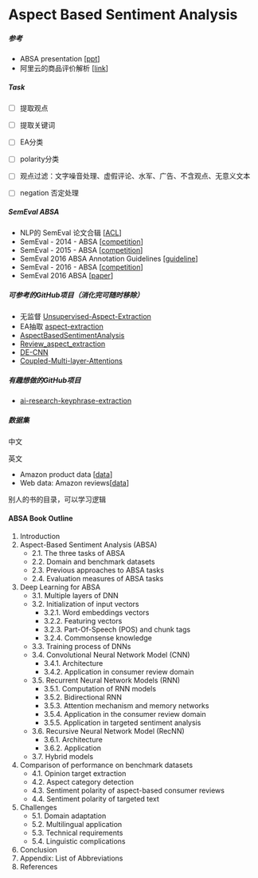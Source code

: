 # Aspect Based Sentiment Analysis




##### 参考

- ABSA presentation [[ppt](https://www.iaria.org/conferences2016/filesHUSO16/OrpheeDeClercq_Keynote_ABSA.pdf)]
- 阿里云的商品评价解析 [[link](https://help.aliyun.com/document_detail/64231.html?spm=5176.12095382.1232858.4.739e3b24xUnvbZ)]



##### Task

- [ ] 提取观点
- [ ] 提取关键词
- [ ] EA分类
- [ ] polarity分类
- [ ] 观点过滤：文字噪音处理、虚假评论、水军、广告、不含观点、无意义文本
- [ ] negation 否定处理



##### SemEval ABSA

- NLP的 SemEval 论文合辑 [[ACL](https://www.aclweb.org/anthology/)]
- SemEval - 2014 - ABSA [[competition](http://alt.qcri.org/semeval2014/task4/)]
- SemEval - 2015 - ABSA [[competition](http://alt.qcri.org/semeval2015/task12/)]
- SemEval 2016 ABSA Annotation Guidelines [[guideline](http://alt.qcri.org/semeval2016/task5/data/uploads/absa2016_annotationguidelines.pdf)]
- SemEval - 2016 - ABSA [[competition](http://alt.qcri.org/semeval2016/task5/)]
- SemEval 2016 ABSA [[paper](http://alt.qcri.org/semeval2016/task5/data/uploads/absa2016_annotationguidelines.pdf)]



##### 可参考的GitHub项目（消化完可随时移除）

- 无监督 [Unsupervised-Aspect-Extraction](https://github.com/ruidan/Unsupervised-Aspect-Extraction) 
- EA抽取 [aspect-extraction](https://github.com/soujanyaporia/aspect-extraction) 
- [AspectBasedSentimentAnalysis](https://github.com/yardstick17/AspectBasedSentimentAnalysis) 
- [Review_aspect_extraction](https://github.com/yafangy/Review_aspect_extraction) 
- [DE-CNN](https://github.com/howardhsu/DE-CNN) 
- [Coupled-Multi-layer-Attentions](https://github.com/happywwy/Coupled-Multi-layer-Attentions) 

 

##### 有趣想做的GitHub项目

- [ai-research-keyphrase-extraction](https://github.com/swisscom/ai-research-keyphrase-extraction)



##### 数据集

中文



英文

- Amazon product data [[data](http://jmcauley.ucsd.edu/data/amazon/)]
- Web data: Amazon reviews[[data](https://snap.stanford.edu/data/web-Amazon.html)]





别人的书的目录，可以学习逻辑

#### ABSA Book Outline

1. Introduction
2. Aspect-Based Sentiment Analysis (ABSA)
   - 2.1. The three tasks of ABSA
   - 2.2. Domain and benchmark datasets
   - 2.3. Previous approaches to ABSA tasks
   - 2.4. Evaluation measures of ABSA tasks
3. Deep Learning for ABSA
   - 3.1. Multiple layers of DNN
   - 3.2. Initialization of input vectors
     - 3.2.1. Word embeddings vectors
     - 3.2.2. Featuring vectors
     - 3.2.3. Part-Of-Speech (POS) and chunk tags
     - 3.2.4. Commonsense knowledge
   - 3.3. Training process of DNNs
   - 3.4. Convolutional Neural Network Model (CNN)
     - 3.4.1. Architecture
     - 3.4.2. Application in consumer review domain
   - 3.5. Recurrent Neural Network Models (RNN)
     - 3.5.1. Computation of RNN models
     - 3.5.2. Bidirectional RNN
     - 3.5.3. Attention mechanism and memory networks
     - 3.5.4. Application in the consumer review domain
     - 3.5.5. Application in targeted sentiment analysis
   - 3.6. Recursive Neural Network Model (RecNN)
     - 3.6.1. Architecture
     - 3.6.2. Application
   - 3.7. Hybrid models
4. Comparison of performance on benchmark datasets
   - 4.1. Opinion target extraction
   - 4.2. Aspect category detection
   - 4.3. Sentiment polarity of aspect-based consumer reviews
   - 4.4. Sentiment polarity of targeted text
5. Challenges
   - 5.1. Domain adaptation
   - 5.2. Multilingual application
   - 5.3. Technical requirements
   - 5.4. Linguistic complications
6. Conclusion
7. Appendix: List of Abbreviations
8. References